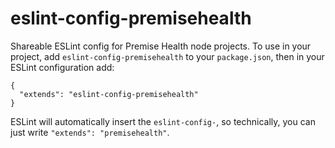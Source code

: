 # eslint-config-premisehealth

Shareable ESLint config for Premise Health node projects. To use in your project, add `eslint-config-premisehealth` to your `package.json`, then in your ESLint configuration add:

```
{
  "extends": "eslint-config-premisehealth"
}
```

ESLint will automatically insert the `eslint-config-`, so technically, you can just write `"extends": "premisehealth"`.
